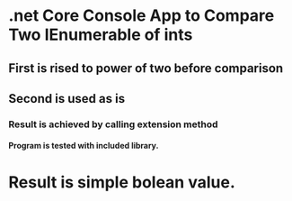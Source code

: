 # .net Core Console App to Compare Two IEnumerable of ints 
## First is rised to power of two before comparison

## Second is used as is

### Result is achieved by calling extension method

#### Program is tested with included library.

# Result is simple bolean value.